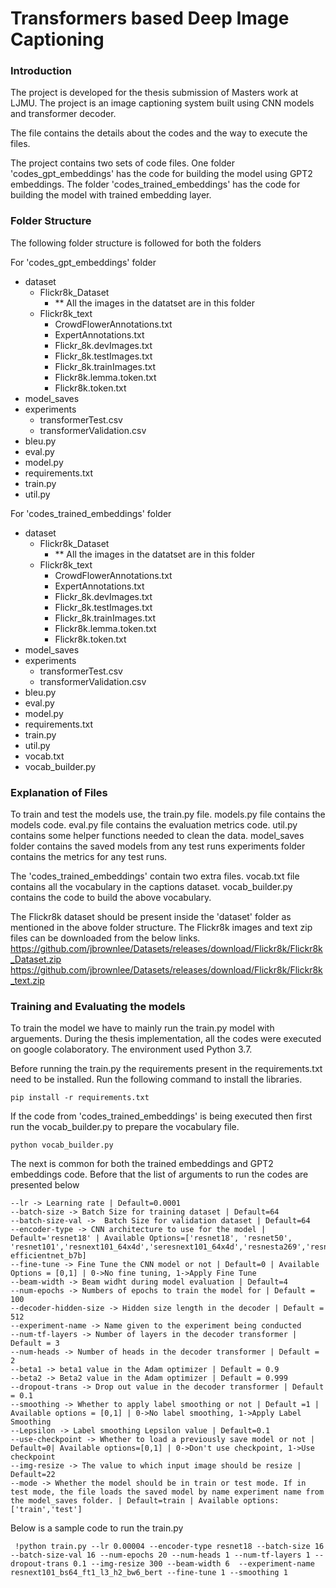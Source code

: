 # Transformers based Deep Image Captioning

### Introduction
The project is developed for the thesis submission of Masters work at LJMU.
The project is an image captioning system built using CNN models and transformer decoder.

The file contains the details about the codes and the way to execute the files.

The project contains two sets of code files. One folder 'codes_gpt_embeddings' has the code for building the model using GPT2 embeddings.
The folder 'codes_trained_embeddings' has the code for building the model with trained embedding layer.

### Folder Structure

The following folder structure is followed for both the folders

For 'codes_gpt_embeddings' folder
- dataset
	- Flickr8k_Dataset
		- ** All the images in the datatset are in this folder
	- Flickr8k_text
		- CrowdFlowerAnnotations.txt
		- ExpertAnnotations.txt
		- Flickr_8k.devImages.txt
		- Flickr_8k.testImages.txt
		- Flickr_8k.trainImages.txt
		- Flickr8k.lemma.token.txt
		- Flickr8k.token.txt
- model_saves
- experiments
	- transformerTest.csv
	- transformerValidation.csv
- bleu.py
- eval.py
- model.py
- requirements.txt
- train.py
- util.py

For 'codes_trained_embeddings' folder
- dataset
	- Flickr8k_Dataset
		- ** All the images in the datatset are in this folder
	- Flickr8k_text
		- CrowdFlowerAnnotations.txt
		- ExpertAnnotations.txt
		- Flickr_8k.devImages.txt
		- Flickr_8k.testImages.txt
		- Flickr_8k.trainImages.txt
		- Flickr8k.lemma.token.txt
		- Flickr8k.token.txt
- model_saves
- experiments
	- transformerTest.csv
	- transformerValidation.csv
- bleu.py
- eval.py
- model.py
- requirements.txt
- train.py
- util.py
- vocab.txt
- vocab_builder.py

### Explanation of Files
To train and test the models use, the train.py file. 
models.py file contains the models code.
eval.py file contains the evaluation metrics code.
util.py contains some helper functions needed to clean the data.
model_saves folder contains the saved models from any test runs
experiments folder contains the metrics for any test runs.

The 'codes_trained_embeddings' contain two extra files.
vocab.txt file contains all the vocabulary in the captions dataset.
vocab_builder.py contains the code to build the above vocabulary.

The Flickr8k dataset should be present inside the 'dataset' folder as mentioned in the above folder structure.
The Flickr8k images and text zip files can be downloaded from the below links.
https://github.com/jbrownlee/Datasets/releases/download/Flickr8k/Flickr8k_Dataset.zip 
https://github.com/jbrownlee/Datasets/releases/download/Flickr8k/Flickr8k_text.zip

### Training and Evaluating the models
To train the model we have to mainly run the train.py model with arguements.
During the thesis implementation, all the codes were executed on google colaboratory. The environment used Python 3.7.

Before running the train.py the requirements present in the requirements.txt need to be installed.
Run the following command to install the libraries.

```
pip install -r requirements.txt
```

If the code from 'codes_trained_embeddings' is being executed then first run the vocab_builder.py to prepare the vocabulary file.

```
python vocab_builder.py
```

The next is common for both the trained embeddings and GPT2 embeddings code. Before that the list of arguments to run the codes are presented below

```
--lr -> Learning rate | Default=0.0001
--batch-size -> Batch Size for training dataset | Default=64
--batch-size-val ->  Batch Size for validation dataset | Default=64
--encoder-type -> CNN architecture to use for the model | Default='resnet18' | Available Options=['resnet18', 'resnet50', 'resnet101','resnext101_64x4d','seresnext101_64x4d','resnesta269','resnesta200','efficientnet_b4b','efficientnet_b3b', efficientnet_b7b]
--fine-tune -> Fine Tune the CNN model or not | Default=0 | Available Options = [0,1] | 0->No fine tuning, 1->Apply Fine Tune
--beam-width -> Beam widht during model evaluation | Default=4
--num-epochs -> Numbers of epochs to train the model for | Default = 100
--decoder-hidden-size -> Hidden size length in the decoder | Default = 512
--experiment-name -> Name given to the experiment being conducted 
--num-tf-layers -> Number of layers in the decoder transformer | Default = 3
--num-heads -> Number of heads in the decoder transformer | Default = 2
--beta1 -> beta1 value in the Adam optimizer | Default = 0.9
--beta2 -> Beta2 value in the Adam optimizer | Default = 0.999
--dropout-trans -> Drop out value in the decoder transformer | Default = 0.1
--smoothing -> Whether to apply label smoothing or not | Default =1 | Available options = [0,1] | 0->No label smoothing, 1->Apply Label Smoothing
--Lepsilon -> Label smoothing Lepsilon value | Default=0.1
--use-checkpoint -> Whether to load a previously save model or not | Default=0| Available options=[0,1] | 0->Don't use checkpoint, 1->Use checkpoint
--img-resize -> The value to which input image should be resize | Default=22
--mode -> Whether the model should be in train or test mode. If in test mode, the file loads the saved model by name experiment name from the model_saves folder. | Default=train | Available options: ['train','test']
```

Below is a sample code to run the train.py

```
 !python train.py --lr 0.00004 --encoder-type resnet18 --batch-size 16 --batch-size-val 16 --num-epochs 20 --num-heads 1 --num-tf-layers 1 --dropout-trans 0.1 --img-resize 300 --beam-width 6  --experiment-name resnext101_bs64_ft1_l3_h2_bw6_bert --fine-tune 1 --smoothing 1
```

